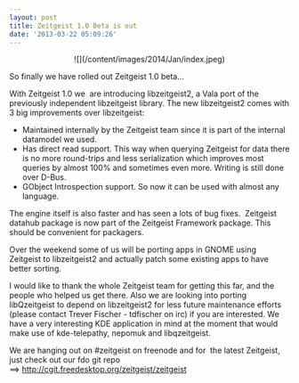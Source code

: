 ```yaml
---
layout: post
title: Zeitgeist 1.0 Beta is out
date: '2013-03-22 05:09:26'
---
```


<center>![](/content/images/2014/Jan/index.jpeg)</center>

So finally we have rolled out Zeitgeist 1.0 beta...

With Zeitgeist 1.0 we  are introducing libzeitgeist2, a Vala port of the previously independent libzeitgeist library. The new libzeitgeist2 comes with 3 big improvements over libzeitgeist:
<ul>
	<li><span style="line-height: 13px;">Maintained internally by the Zeitgeist team since it is part of the internal datamodel we used.</span></li>
	<li>Has direct read support. This way when querying Zeitgeist for data there is no more round-trips and less serialization which improves most queries by almost 100% and sometimes even more. Writing is still done over D-Bus.</li>
	<li>GObject Introspection support. So now it can be used with almost any language.</li>
</ul>
The engine itself is also faster and has seen a lots of bug fixes.  Zeitgeist datahub package is now part of the Zeitgeist Framework package. This should be convenient for packagers.

Over the weekend some of us will be porting apps in GNOME using Zeitgeist to libzeitgeist2 and actually patch some existing apps to have better sorting.

I would like to thank the whole Zeitgeist team for getting this far, and the people who helped us get there. Also we are looking into porting libQzeitgeist to depend on libzeitgeist2 for less future maintenance efforts (please contact Trever Fischer - tdfischer on irc) if you are interested. We have a very interesting KDE application in mind at the moment that would make use of kde-telepathy, nepomuk and libqzeitgeist.

We are hanging out on #zeitgeist on freenode and for  the latest Zeitgeist, just check out our fdo git repo ==&gt; <a href="http://cgit.freedesktop.org/zeitgeist/zeitgeist">http://cgit.freedesktop.org/zeitgeist/zeitgeist</a>

&nbsp;